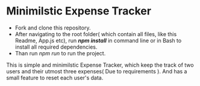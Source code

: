 # Minimilstic Expense Tracker

- Fork and clone this repository.
- After navigating to the root folder( which contain all files, like this Readme, App.js etc), run ***npm install*** in command line or in Bash to install all required dependencies.
- Than run *npm run* to run the project.

This is simple and minimilstic Expense Tracker, which keep the track of two users and their utmost three expenses( Due to  requirements ).
And has a small feature to reset each user's data.